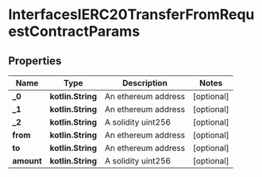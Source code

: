 
# InterfacesIERC20TransferFromRequestContractParams

## Properties
Name | Type | Description | Notes
------------ | ------------- | ------------- | -------------
**_0** | **kotlin.String** | An ethereum address |  [optional]
**_1** | **kotlin.String** | An ethereum address |  [optional]
**_2** | **kotlin.String** | A solidity uint256 |  [optional]
**from** | **kotlin.String** | An ethereum address |  [optional]
**to** | **kotlin.String** | An ethereum address |  [optional]
**amount** | **kotlin.String** | A solidity uint256 |  [optional]



